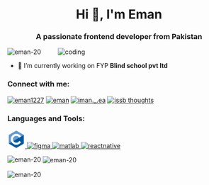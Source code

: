 <h1 align="center">Hi 👋, I'm Eman</h1>
<h3 align="center">A passionate frontend developer from Pakistan</h3>
<img align="right" alt="coding"width="390" src="https://image.lexica.art/full_jpg/eb14e2bc-8f78-4629-beff-4cb9a82076d4">

<p align="left"> <img src="https://komarev.com/ghpvc/?username=eman-20&label=Profile%20views&color=0e75b6&style=flat" alt="eman-20" /> </p>

- 🔭 I’m currently working on FYP **Blind school pvt ltd**

<h3 align="left">Connect with me:</h3>
<p align="left">
<a href="https://twitter.com/eman1227" target="blank"><img align="center" src="https://raw.githubusercontent.com/rahuldkjain/github-profile-readme-generator/master/src/images/icons/Social/twitter.svg" alt="eman1227" height="30" width="40" /></a>
<a href="https://fb.com/eman" target="blank"><img align="center" src="https://raw.githubusercontent.com/rahuldkjain/github-profile-readme-generator/master/src/images/icons/Social/facebook.svg" alt="eman" height="30" width="40" /></a>
<a href="https://instagram.com/iman._.ea" target="blank"><img align="center" src="https://raw.githubusercontent.com/rahuldkjain/github-profile-readme-generator/master/src/images/icons/Social/instagram.svg" alt="iman._.ea" height="30" width="40" /></a>
<a href="https://www.youtube.com/c/issb thoughts" target="blank"><img align="center" src="https://raw.githubusercontent.com/rahuldkjain/github-profile-readme-generator/master/src/images/icons/Social/youtube.svg" alt="issb thoughts" height="30" width="40" /></a>
</p>

<h3 align="left">Languages and Tools:</h3>
<p align="left"> <a href="https://www.cprogramming.com/" target="_blank" rel="noreferrer"> <img src="https://raw.githubusercontent.com/devicons/devicon/master/icons/c/c-original.svg" alt="c" width="40" height="40"/> </a> <a href="https://www.figma.com/" target="_blank" rel="noreferrer"> <img src="https://www.vectorlogo.zone/logos/figma/figma-icon.svg" alt="figma" width="40" height="40"/> </a> <a href="https://www.mathworks.com/" target="_blank" rel="noreferrer"> <img src="https://upload.wikimedia.org/wikipedia/commons/2/21/Matlab_Logo.png" alt="matlab" width="40" height="40"/> </a> <a href="https://reactnative.dev/" target="_blank" rel="noreferrer"> <img src="https://reactnative.dev/img/header_logo.svg" alt="reactnative" width="40" height="40"/> </a> </p>

<p><img align="left" src="https://github-readme-stats.vercel.app/api/top-langs?username=eman-20&show_icons=true&locale=en&layout=compact" alt="eman-20" /></p>

<p>&nbsp;<img align="center" src="https://github-readme-stats.vercel.app/api?username=eman-20&show_icons=true&locale=en" alt="eman-20" /></p>

<p><img align="center" src="https://github-readme-streak-stats.herokuapp.com/?user=eman-20&" alt="eman-20" /></p>
